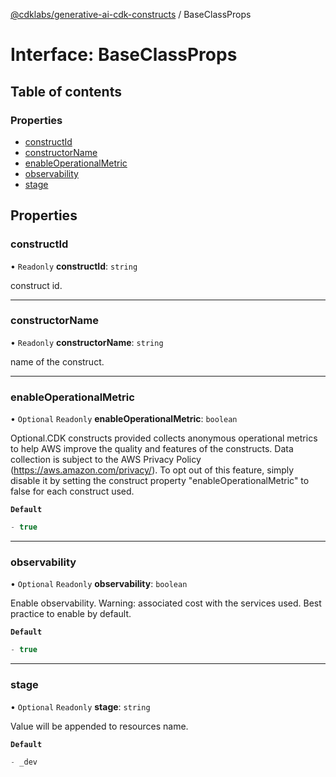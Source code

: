 [@cdklabs/generative-ai-cdk-constructs](../README.md) / BaseClassProps

# Interface: BaseClassProps

## Table of contents

### Properties

- [constructId](BaseClassProps.md#constructid)
- [constructorName](BaseClassProps.md#constructorname)
- [enableOperationalMetric](BaseClassProps.md#enableoperationalmetric)
- [observability](BaseClassProps.md#observability)
- [stage](BaseClassProps.md#stage)

## Properties

### constructId

• `Readonly` **constructId**: `string`

construct id.

___

### constructorName

• `Readonly` **constructorName**: `string`

name of the construct.

___

### enableOperationalMetric

• `Optional` `Readonly` **enableOperationalMetric**: `boolean`

Optional.CDK constructs provided collects anonymous operational
metrics to help AWS improve the quality and features of the
constructs. Data collection is subject to the AWS Privacy Policy
(https://aws.amazon.com/privacy/). To opt out of this feature,
simply disable it by setting the construct property
"enableOperationalMetric" to false for each construct used.

**`Default`**

```ts
- true
```

___

### observability

• `Optional` `Readonly` **observability**: `boolean`

Enable observability. Warning: associated cost with the services
used. Best practice to enable by default.

**`Default`**

```ts
- true
```

___

### stage

• `Optional` `Readonly` **stage**: `string`

Value will be appended to resources name.

**`Default`**

```ts
- _dev
```
